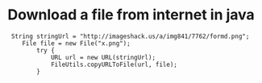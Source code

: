 # Download a file from internet in java

```
 String stringUrl = "http://imageshack.us/a/img841/7762/formd.png";
    File file = new File("x.png");       
        try {
            URL url = new URL(stringUrl);
            FileUtils.copyURLToFile(url, file);
        }
```
